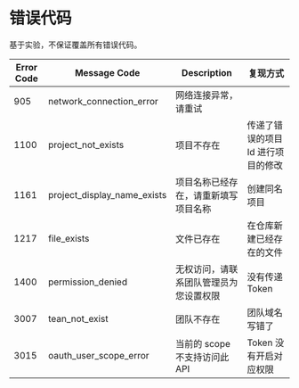 # 错误代码

基于实验，不保证覆盖所有错误代码。

|Error Code|Message Code|Description|复现方式|
|--|--|--|--|
|905|network_connection_error|网络连接异常，请重试||
|1100|project_not_exists|项目不存在|传递了错误的项目 Id 进行项目的修改|
|1161|project_display_name_exists|项目名称已经存在，请重新填写项目名称|创建同名项目|
|1217|file_exists|文件已存在|在仓库新建已经存在的文件|
|1400|permission_denied|无权访问，请联系团队管理员为您设置权限|没有传递 Token|
|3007|tean_not_exist|团队不存在|团队域名写错了|
|3015|oauth_user_scope_error|当前的 scope 不支持访问此 API|Token 没有开启对应权限|
